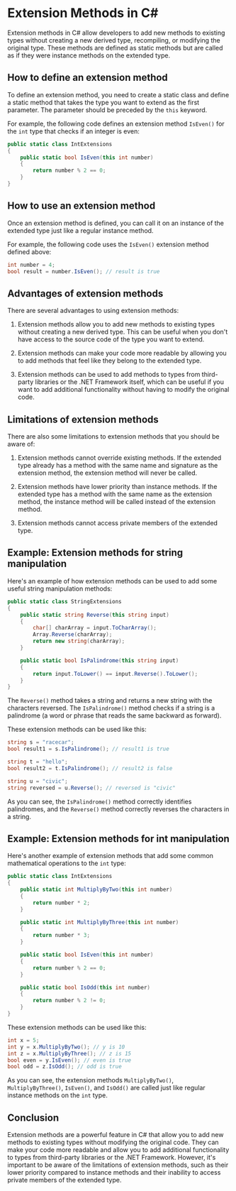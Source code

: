 # Extension Methods in C#

Extension methods in C# allow developers to add new methods to existing types without creating a new derived type, recompiling, or modifying the original type. These methods are defined as static methods but are called as if they were instance methods on the extended type.

## **How to define an extension method**

To define an extension method, you need to create a static class and define a static method that takes the type you want to extend as the first parameter. The parameter should be preceded by the `this` keyword.

For example, the following code defines an extension method `IsEven()` for the `int` type that checks if an integer is even:

```csharp
public static class IntExtensions
{
    public static bool IsEven(this int number)
    {
        return number % 2 == 0;
    }
}
```

## **How to use an extension method**

Once an extension method is defined, you can call it on an instance of the extended type just like a regular instance method.

For example, the following code uses the `IsEven()` extension method defined above:

```csharp
int number = 4;
bool result = number.IsEven(); // result is true
```

## **Advantages of extension methods**

There are several advantages to using extension methods:

1. Extension methods allow you to add new methods to existing types without creating a new derived type. This can be useful when you don't have access to the source code of the type you want to extend.
    
2. Extension methods can make your code more readable by allowing you to add methods that feel like they belong to the extended type.
    
3. Extension methods can be used to add methods to types from third-party libraries or the .NET Framework itself, which can be useful if you want to add additional functionality without having to modify the original code.
    

## **Limitations of extension methods**

There are also some limitations to extension methods that you should be aware of:

1. Extension methods cannot override existing methods. If the extended type already has a method with the same name and signature as the extension method, the extension method will never be called.
    
2. Extension methods have lower priority than instance methods. If the extended type has a method with the same name as the extension method, the instance method will be called instead of the extension method.
    
3. Extension methods cannot access private members of the extended type.
    

## **Example: Extension methods for string manipulation**

Here's an example of how extension methods can be used to add some useful string manipulation methods:

```csharp
public static class StringExtensions
{
    public static string Reverse(this string input)
    {
        char[] charArray = input.ToCharArray();
        Array.Reverse(charArray);
        return new string(charArray);
    }

    public static bool IsPalindrome(this string input)
    {
        return input.ToLower() == input.Reverse().ToLower();
    }
}
```

The `Reverse()` method takes a string and returns a new string with the characters reversed. The `IsPalindrome()` method checks if a string is a palindrome (a word or phrase that reads the same backward as forward).

These extension methods can be used like this:

```csharp
string s = "racecar";
bool result1 = s.IsPalindrome(); // result1 is true

string t = "hello";
bool result2 = t.IsPalindrome(); // result2 is false

string u = "civic";
string reversed = u.Reverse(); // reversed is "civic"
```

As you can see, the `IsPalindrome()` method correctly identifies palindromes, and the `Reverse()` method correctly reverses the characters in a string.

## **Example: Extension methods for int manipulation**

Here's another example of extension methods that add some common mathematical operations to the `int` type:

```csharp
public static class IntExtensions
{
    public static int MultiplyByTwo(this int number)
    {
        return number * 2;
    }

    public static int MultiplyByThree(this int number)
    {
        return number * 3;
    }

    public static bool IsEven(this int number)
    {
        return number % 2 == 0;
    }

    public static bool IsOdd(this int number)
    {
        return number % 2 != 0;
    }
}
```

These extension methods can be used like this:

```csharp
int x = 5;
int y = x.MultiplyByTwo(); // y is 10
int z = x.MultiplyByThree(); // z is 15
bool even = y.IsEven(); // even is true
bool odd = z.IsOdd(); // odd is true
```

As you can see, the extension methods `MultiplyByTwo()`, `MultiplyByThree()`, `IsEven()`, and `IsOdd()` are called just like regular instance methods on the `int` type.

## **Conclusion**

Extension methods are a powerful feature in C# that allow you to add new methods to existing types without modifying the original code. They can make your code more readable and allow you to add additional functionality to types from third-party libraries or the .NET Framework. However, it's important to be aware of the limitations of extension methods, such as their lower priority compared to instance methods and their inability to access private members of the extended type.
